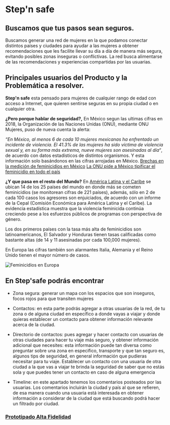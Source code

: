 # Step'n safe

  

## Buscamos que tus pasos sean seguros.

  

Buscamos generar una red de mujeres en la que podamos conectar distintos países y ciudades para ayudar a las mujeres a obtener recomendaciones que les facilite llevar su día a día de manera más segura, evitando posibles zonas inseguras o conflictivas. La red busca alimentarse de las recomendaciones y experiencias compartidas por las usuarias.

  

## Principales usuarios del Producto y la Problemática a resolver.

  

**Step'n safe** esta pensado para mujeres de cualquier rango de edad con acceso a Internet, que quieren sentirse seguras en su propia ciudad o en cualquier otra.

  

**¿Pero porque hablar de seguridad?,** En México segun las ultimas cifras en 2018, la Organización de las Naciones Unidas (ONU), mediante ONU Mujeres, puso de nueva cuenta la alerta:

  

*“En México, al menos 6 de cada 10 mujeres mexicanas ha enfrentado un incidente de violencia. El 41.3% de las mujeres ha sido víctima de violencia sexual y, en su forma más extrema, nueve mujeres son asesinadas al día“*, de acuerdo con datos estadísticos de distintos organismos. Y esta información solo basándonos en las cifras arrojadas en México.
[Brechas en la medición de feminicidios en México](https://www.iis.unam.mx/blog/brechas-en-la-medicion-de-feminicidios-en-mexico/)
[La ONU pide a México tipificar el feminicidio en todo el país](https://elpais.com/internacional/2018/07/23/mexico/1532369836_872417.html)


  

**¿Y que pasa en el resto del Mundo?** 
En [América Latina y el Caribe](https://www.eleconomista.com.mx/politica/14-de-los-25-paises-con-mas-feminicidios-se-ubican-en-America-Latina--20181120-0048.html) se ubican 14 de los 25 países del mundo en donde más se cometen feminicidios (se monitorean cifras de 221 países), además, sólo en 2 de cada 100 casos los agresores son enjuiciados, de acuerdo con un informe de la Cepal (Comisión Económica para América Latina y el Caribe). La evidencia estadística muestra que la violencia feminicida continúa creciendo pese a los esfuerzos públicos de programas con perspectiva de género.

Los dos primeros países con la tasa más alta de feminicidios son latinoamericanos, El Salvador y Honduras tienen tasas calificadas como bastante altas (de 14 y 11 asesinadas por cada 100,000 mujeres).

En Europa las cifras también son alarmantes Italia, Alemania y el Reino Unido tienen el mayor número de casos.

![Feminicidios en Europa](https://planet.localfocus.nl/tile.png?z=4&x=8&y=5&scale=1&lang=es&style=default&label-switch=on)

## En Step'safe podrás encontrar

  

* Zona segura: generar un mapa con los espacios que son inseguros, focos rojos para que transiten mujeres

  

* Contactos: en esta parte podrás agregar a otras usuarias de la red, de tu zona o de alguna ciudad en específico a donde vayas a viajar y donde quieras establecer un contacto para obtener información relevante acerca de la ciudad.

  

* Directorio de contactos: pues agregar y hacer contacto con usuarias de otras ciudades para hacer tu viaje más seguro, y obtener información adicional que necesites: esta información puede tan diversa como preguntar sobre una zona en especifico, transporte y que tan seguro es, algunos tips de seguridad, en general información que pudieras necesitar para tu viaje. Establecer un contacto con una usuaria de otra ciudad a la que vas a viajar te brinda la seguridad de saber que no estás sola y que puedes tener un contacto en caso de alguna emergencia

  

* Timeline: en este apartado tenemos los comentarios posteados por las usuarias. Los comentarios incluirán la ciudad y país al que se refieren, de esa manera cuando una usuaria está interesada en obtener información a considerar de la ciudad que está buscando podrá hacer un filtrado por ciudad.

### [Prototipado Alta Fidelidad](https://www.figma.com/file/6rqQViPNKfaEwHyMv73sav/Travelers?node-id=0%3A1)

